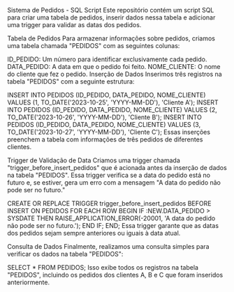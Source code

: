 Sistema de Pedidos - SQL Script
Este repositório contém um script SQL para criar uma tabela de pedidos, inserir dados nessa tabela e adicionar uma trigger para validar as datas dos pedidos.


Tabela de Pedidos
Para armazenar informações sobre pedidos, criamos uma tabela chamada "PEDIDOS" com as seguintes colunas:


ID_PEDIDO: Um número para identificar exclusivamente cada pedido.
DATA_PEDIDO: A data em que o pedido foi feito.
NOME_CLIENTE: O nome do cliente que fez o pedido.
Inserção de Dados
Inserimos três registros na tabela "PEDIDOS" com a seguinte estrutura:



INSERT INTO PEDIDOS (ID_PEDIDO, DATA_PEDIDO, NOME_CLIENTE) VALUES (1, TO_DATE('2023-10-25', 'YYYY-MM-DD'), 'Cliente A');
INSERT INTO PEDIDOS (ID_PEDIDO, DATA_PEDIDO, NOME_CLIENTE) VALUES (2, TO_DATE('2023-10-26', 'YYYY-MM-DD'), 'Cliente B');
INSERT INTO PEDIDOS (ID_PEDIDO, DATA_PEDIDO, NOME_CLIENTE) VALUES (3, TO_DATE('2023-10-27', 'YYYY-MM-DD'), 'Cliente C');
Essas inserções preenchem a tabela com informações de três pedidos de diferentes clientes.



Trigger de Validação de Data
Criamos uma trigger chamada "trigger_before_insert_pedidos" que é acionada antes da inserção de dados na tabela "PEDIDOS". Essa trigger verifica se a data do pedido está no futuro e, se estiver, gera um erro com a mensagem "A data do pedido não pode ser no futuro."



CREATE OR REPLACE TRIGGER trigger_before_insert_pedidos
BEFORE INSERT ON PEDIDOS
FOR EACH ROW
BEGIN
    IF :NEW.DATA_PEDIDO > SYSDATE THEN
        RAISE_APPLICATION_ERROR(-20001, 'A data do pedido não pode ser no futuro.');
    END IF;
END;
Essa trigger garante que as datas dos pedidos sejam sempre anteriores ou iguais à data atual.


Consulta de Dados
Finalmente, realizamos uma consulta simples para verificar os dados na tabela "PEDIDOS":


SELECT * FROM PEDIDOS;
Isso exibe todos os registros na tabela "PEDIDOS", incluindo os pedidos dos clientes A, B e C que foram inseridos anteriormente.






